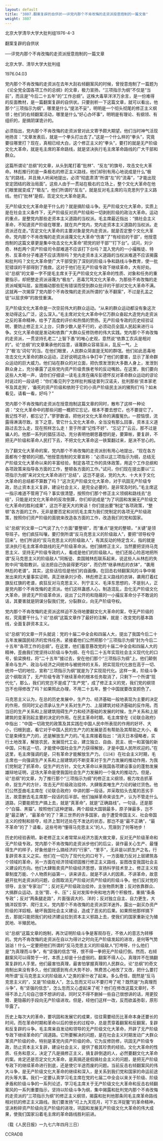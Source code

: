 ```yaml
---
layout: default
title: "3807.翻案复辟的自供状──评党内那个不肯改悔的走资派授意炮制的一篇文章"
weight: 3807
---
```


北京大学清华大学大批判组1976-4-3

翻案复辟的自供状

──评党内那个不肯改悔的走资派授意炮制的一篇文章

北京大学、清华大学大批判组

1976.04.03

党内那个不肯改悔的走资派在去年大刮右倾翻案风的时候，曾授意炮制了一篇题为《论全党全国各项工作的总纲》的文章，极力宣扬，“三项指示为纲”不仅是“当前”，而且是“今后二十五年”的“工作总纲”。这株大毒草洋洋万余言，是一份难得的反面教材，是一篇翻案复辟的自供状。只要剖析一下这篇文章，就可以看出，他那个“三项指示为纲”，哪里是什么“提法不妥”，明明是一个彻头彻尾的修正主义纲领；他们的右倾翻案活动，哪里是什么“好心办坏事”，明明是有理论、有纲领、有组织的，是搞阴谋诡计的。

必须指出，党内那个不肯改悔的走资派曾对此文寄予颇大期望。他们当时神气活现地扬言：“文章发表后，就是一个拳头打出去了。”这是一个什么样的“拳头”，究竟要往哪里打？现在，真相已经大白，这个修正主义的“拳头”，要打的就是无产阶级文化大革命，就是毛主席的革命路线，就是坚决执行毛主席革命路线的广大干部和群众。

这篇所谓论“总纲”的文章，从头到尾打着“批林”、“反左”的旗号，攻击文化大革命。林彪推行的是一条极右的修正主义路线，他们却别有用心地说成是什么“极左”的路线，并且耸人听闻地提出，必须“彻底肃清”所谓“左”的“流毒”，“才能出现安定团结的政治局面”。这些人由于一贯站在极右的立场上，整个文化大革命在他们眼里就变成了“极左”。他们所谓的“反左”，就是反对毛主席的马克思列宁主义路线。他们“批林”是假，否定文化大革命是真。

无产阶级文化大革命是干什么的？就是搞阶级斗争。无产阶级文化大革命，实质上是在社会主义条件下，无产阶级反对资产阶级和一切剥削阶级的政治大革命。运动的重点，是整党内那些走资本主义道路的当权派。毛主席最近指出：“搞社会主义革命，不知道资产阶级在哪里，就在共产党内，党内走资本主义道路的当权派。走资派还在走。”否定文化大革命的主要对象是党内走资派，就是否定整个文化大革命。党内那个不肯改悔的走资派诬蔑文化大革命“伤害”了“有经验的干部”，他授意炮制的这篇文章更是集中攻击文化大革命“把党的好干部”“打下台”。试问，刘少奇、林彪两个资产阶级司令部难道不应该打下台吗？混入党内的一小撮叛徒、特务、反革命分子难道不应该清除吗？党内走资本主义道路的当权派难道不应该揭露和批判吗？文化大革命使广大干部受到了深刻的阶级斗争和路线斗争教育，使一批犯错误的干部得到了挽救，这对于他们在无产阶级专政下继续革命，大有好处。论“总纲”的文章一字不提毛主席关于无产阶级文化大革命的性质、对象和任务的重要指示，却把整走资派诬蔑为“极左”，恶毒咒骂文化大革命，为那些不肯改悔的走资派喊冤叫屈，妄图煽动那些犯有错误而受到群众批评的干部对文化大革命不满。这就再一次揭穿了党内那个不肯改悔的走资派所谓的“永不翻案”，不过是孔孟之徒“以屈求伸”的故伎重演。

无产阶级文化大革命是一次空前伟大的群众运动。“从来的群众运动都没有象这次发动得这么广泛，这么深入。”毛主席对文化大革命中亿万群众奋起大造党内走资派之反的革命精神，给予了高度的评价和热情的赞扬。无产阶级专政的历史经验证明，要防止修正主义上台，只靠少数人是不行的，必须动员全国人民起来进行斗争。文化大革命就是发动和依靠广大群众反修防修的伟大实践。党内那个不肯改悔的走资派，一贯坚持孔老二“上智下愚”的唯心史观，意然说“依靠工农兵是相对的”。论“总纲”的文章秉承他的旨意，诬蔑群众容易盲从，乱反一气，上了“极‘左’词句”的当。在他们眼里，人民群众简直是无知的群氓。他们如此恶毒地攻击文化大革命的群众运动，正好说明这场斗争打中了他们的要害，显示了革命群众运动的巨大威力。他们站在群众的对立面，把仇恨发泄到大多数人身上，发泄到群众身上，充分暴露了这些党内资产阶级贵族老爷的反动嘴脸。在这里，我们要向这些人大喝一声，请你们仔细读一读毛主席在痛斥彭德怀反对革命群众运动的谬论时说过的一段话吧：“你们看见列宁怎样批判叛徒普列汉诺夫，批判那些‘资本家老爷及其走狗’，‘垂死的资产阶级和依附于它的小资产阶级民主派的猪狗们’吗？如未看见，请看一看，好吗？”

党内那个不肯改悔的走资派在授意炮制这篇文章的同时，散布了这样一种论调：“文化大革命中的那些问题一概把它忘记，根本不要去想它，也不要提它了。我记性不好，都忘记了。”寥寥数语，把他对文化大革命的满腹冤仇，一腔恼恨，流露得淋漓尽致。言下之意，管它什么文化大革命，全当没有那么回事，资本主义道路过去怎么走，现在照样怎么走！至于所谓“记性不好”、“忘记了”云云，那不过是骗人的。他那一系列的猖狂活动，充分表明他朝思暮想的是，要算帐，要复辟，不把无产阶级和革命人民打下去，不把文化大革命这一铁案翻过来，是决不甘心的。

为了翻文化大革命的案，党内那个不肯改悔的走资派别有用心地提出，“现在各方面都有个整顿的问题。”他授意炮制的文章宣称：“必须以这三项指示为纲，总结无产阶级文化大革命以来的丰富经验，制定各项工作的具体政策，用这个工作总纲和各项政策来指导各方面的工作，整顿各方面的工作。”试问，你们现在提出要以“三项指示为纲”来对文化大革命进行“总结”，这岂不是说，党的九大、十大关于文化大革命的总结都不算数了吗？“这次无产阶级文化大革命，对于巩固无产阶级专政，防止资本主义复辟，建设社会主义，是完全必要的，是非常及时的。”毛主席这一指示难道不管用了吗？事实很清楚，按照你们那个修正主义领纲和路线去“总结”，只能是对文化大革命的反攻倒算，你们却说成是“为了巩固和发展无产阶级文化大革命的胜利成果”，这岂不是天大的笑话！你们提出要“制定”各项政策，“整顿”各方面的工作，无非是要否定和对抗毛主席为我们党制定的各项无产阶级政策，按照你们资产阶级的面貌来改造各方面的工作，改造我们的党和国家。

论“总纲”的文章一口气说了九个方面“要整顿”，而“重点”是党的整顿，“关键”是领导班子。他们疯狂叫嚷，要打倒所谓“反马克思主义的阶级敌人”，要把“领导权夺回来”。他们所说的“反马克思主义的阶级敌人”，有其反动的特定含义，指的就是坚决执行毛主席革命路线的无产阶级革命派。他们搞修正主义，当然要把坚持马克思主义、坚持无产阶级专政的人，看成是他们的阶级敌人。他们还居心险恶地把所谓“反马克思主义的阶级敌人”同叛徒、卖国贼林彪联系起来，说这些人从林彪的失败中间“吸取教训，设法把自己伪装得更巧妙”，而仍然“继承林彪的衣钵”，“袭用林彪的老谱”。其实，这些话恰恰是他们的自画像。在回击右倾翻案风的斗争中揭发出来的大量事实证明，真正继承刘少奇、林彪修正主义路线的衣钵，袭用打着红旗反红旗的老谱，疯狂反对马克思主义、列宁主义、毛泽东思想的，不是别人，正是党内那个不肯改悔的走资派。他们这样蛊惑人心，制造混乱，丑化无产阶级文化大革命，排谤无产阶级革命派，说出了公开的和隐蔽的一小撮反革命分子不敢说的话，其要害就是阴谋分裂我们党，分裂群众，向无产阶级夺权。

党内那个不肯改悔的走资派这样迫不及待地要翻文化大革命的案，夺无产阶级的权，究竟要干什么？论“总纲”这篇文章作了最好的注解，就是：改变党的基本路线，全面复辟资本主义。

论“总纲”的文章一开头就说：党的十届二中全会和四届人大，提出了我国今后二十五年发展国民经济的宏伟任务。紧接着他们公然把那个“三项指示为纲”封为今后二十五年“各项工作的总纲”。在这里，他们蓄意篡改党的十届二中全会和四届人大的精神，歪曲我们党坚持以阶级斗争为纲、在今后二十五年实现社会主义现代化的口号，偷梁换柱，将“二十五年”接过去，安在他们那个“三项指示为纲”上。他们颠倒革命与生产、政治与经济之间统帅与被统帅的关系，把实现现代化放在高于一切、统帅一切的地位，宣称“三项指示为纲”就是为了实现现代化。这样一来，阶级斗争这个纲取消了，无产阶级专政下继续革命的根本任务取消了，只剩下一个所谓“现代化”，那么，我们的党岂不是成了“生产党”，成了修正主义的党，我们党的纲领岂不也得修改了吗？如果照此办理，不用二十五年，整个中国就要改变颜色了。

马克思主义认为，在总的历史发展中，生产力、经济基础一般地表现为主要的决定的作用，但同时又必须承认生产关系对生产力、上层建筑对经济基础的反作用。而当旧的生产关系和上层建筑阻碍生产力和经济基础的发展的时候，生产关系和上层建筑的变革则起主要的决定的作用。在民主革命时期，毛主席曾在《论联合政府》中指出：“中国一切政党的政策及其实践在中国人民中所表现的作用的好坏、大小，归根到底，看它对于中国人民的生产力的发展是否有帮助及其帮助之大小，看它是束缚生产力的，还是解放生产力的。”毛主席接着指出：“消灭日本侵略者，实行土地改革，解放农民，发展现代工业，建立独立、自由、民主、统一和富强的新中国，只有这一切，才能使中国社会生产力获得解放，才是中国人民所欢迎的。”在这里，毛主席强调的是，只有革命才能解放生产力。（⑴⑷）在社会主义时期，毛主席也一向强调生产关系和上层建筑的不断变革对于生产力发展的推动作用，为我们党制定了抓革命，促生产的方针。文化大革命以来我国各项建设事业的蓬勃发展雄辩地证明，这场大革命是使我国社会生产力发展的一个强大的推动力。但是，论“总纲”的文章，为了推行那个“三项指示为纲”的修正主义纲领，极力攻击抓革命，捉生产的方针，攻击无产阶级政治挂帅，大肆贩卖唯生产力论的破烂货色。他们公然歪曲毛主席在《论联合政府》中讲的那一段话，并采取掐头去尾的恶劣手法，故意删去毛主席那一段话的后半部。他们抽掉革命来谈生产，认为不管走什么道路，只要能把生产搞上去，就是“真革命”，就是“正确路线”。一句话，还是那个“白猫、黑猫”。按照他们这种逻辑，两个超级大国钢最多，原子弹最多，岂不是“最正确”，“最革命”的了？第三世界的许多国家，由于遭受帝国主义、社会帝国主义的控制和掠夺，经济上暂时还处在不发达的状态，那岂不是“最不正确”，“最不革命”的了？请看，这些号称“懂得马克思主义”的人，荒唐到了何等地步！

历史的经验表明，新老修正主义者常常从经济方面大做文章，反对无产阶级革命和无产阶级专政。党内那个不肯改悔的走资派步他们的后尘，装作最关心生产、最懂得生产的样子，好象他是什么搞经济的“行家”、“里手”，无非是以抓生产之名，行复辟资本主义之实。他们在一切为了现代化的口号下，一方面极力反对上层建筑各个领域的革命，另一方面在经济领域顽固推行修正主义路线，妄图改变我国社会主义建设的方向。他们大肆贩卖资产阶级经济思想，宣扬科学技术至上、修正主义规章制度万能、个人物质利益第一，讲来讲去，就是不讲人的因素，不讲革命，故意避开批判走资派的问题，企图取消无产阶级对资产阶级的阶级斗争。他们反对党的领导，主张“专家治厂”；反对无产阶级政治挂帅，主张物质刺激；反对依靠群众、大搞群众运动，主张“管、卡、压”；反对发挥中央和地方两个积极性，重搞“条条专政”；反对“两条腿走路”，片面强调大的、洋的；反对独立自主、自力更生，大搞洋奴哲学、爬行主义。党内那个不肯改悔的走资派崇洋迷外，露出一副买办资产阶级的洋奴相，破坏我国社会主义建设，造成了恶劣的后果。如果照他那样搞下去，那就只能把我们的经济建设拉到资本主义邪路上去，使我们的国家重新沦为殖民地、半殖民地。

论“总纲”这篇文章的炮制，再次证明阶级斗争是客观存在，不依人的意志为转移的。党内不肯改悔的走资派在自以为得计之时向无产阶级发起的进攻，是何等气势汹汹！什么一定要把他们所谓的“反马克思主义的阶级敌人”打垮呀，什么他们是“为真理而斗争”，有“坚强的信念”呀，恨不得一拳把无产阶级打倒。然而，右倾翻案风可以得势于一时，本质上却是十分虚弱的。翻案不得人心。真理并不在搞翻案复辟的人手里。他们最害怕真理，最害怕掌握真理的人民群众。论“总纲”的奇文炮制出来没有多久，他们就感到有点大势不妙，煞费苦心地改了又改，把什么要打垮所谓“反马克思主义的阶级敌人”之类的家什收了起来。多么奇怪，既然是“反马克思主义的”，又是“阶级敌人”，怎么忽而又可以不要打垮了呢？既然是“为真理而斗争”，有“坚强的信念”，怎么忽而又心虚起来了呢？他们在修改这篇文章时，不得不添上几句自己很不想讲的话，同时又不得不删掉一些自己很想讲的话，用更狡猾、更隐蔽的手段向无产阶级进攻。但是，经他们这样一改，反而欲盖弥彰，原形毕露了。

历史上每次大的革命，要巩固和发展它的成果，往往需要经历比革命本身还要长的时间，而在革命时期和革命以后的很长的过程中，总是贯穿着翻案和反翻案，复辟和反复辟的斗争。毛主席亲自发动和领导的无产阶级文化大革命，开辟了无产阶级专政下继续革命的广阔道路。它所要解决的问题，是在社会主义时期发动广大群众革资产阶级的命，特别是革党内资产阶级的命。它为反修防修，巩固无产阶级专政，防止资本主义复辟，建设社会主义，提供了极其珍贵的经验。文化大革命的性质、任务和意义，决定了凡是搞修正主义，搞复辟倒退的人，必然要翻文化大革命的案。肯定还是否定文化大革命，是真搞还是假搞社会主义的问题，是把无产阶级专政下的继续革命进行到底，还是使它半途而废的问题。当前反击右倾翻案风的伟大斗争，是无产阶级文化大革命的继续和深入，是关系到我们党和国家的命运前途的头等大事。我们一定要认真学习毛主席在党的七届二中全会以来关于阶级、阶级矛盾和阶级斗争的一系列论述，学习毛主席关于无产阶级文化大革命和反击右倾翻案风的一系列重要指示，坚持以阶级斗争为纲，集中揭露和批判党内那个不肯改悔的走资派的“三项指示为纲”的修正主义纲领，揭露和批判他那条同毛主席革命路线相对抗的修正主义路线。我们要发扬“可上九天揽月，可下五洋捉鳖”的革命精神，坚决粉碎资产阶级向无产阶级的进攻，巩固和发展无产阶级文化大革命的伟大成果，使我们国家沿着毛主席的革命路线胜利前进。

（载《人民日报》一九七六年四月三日）

CCRADB

